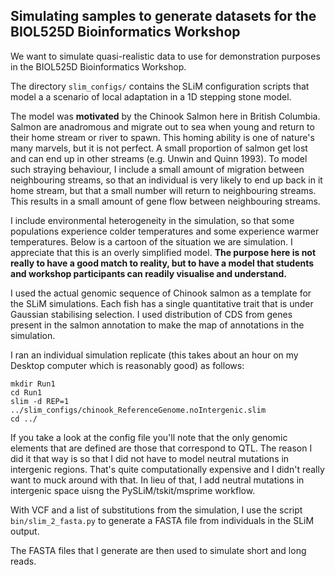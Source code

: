 ## Simulating samples to generate datasets for the BIOL525D Bioinformatics Workshop

We want to simulate quasi-realistic data to use for demonstration purposes in the BIOL525D Bioinformatics Workshop.

The directory ```slim_configs/``` contains the SLiM configuration scripts that model a a scenario of local adaptation in a 1D stepping stone model. 

The model was **motivated** by the Chinook Salmon here in British Columbia. Salmon are anadromous and migrate out to sea when young and return to their home stream or river to spawn. This homing ability is one of nature's many marvels, but it is not perfect. A small proportion of salmon get lost and can end up in other streams (e.g. Unwin and Quinn 1993). To model such straying behaviour, I include a small amount of migration between neighbouring streams, so that an individual is very likely to end up back in it home stream, but that a small number will return to neighbouring streams. This results in a small amount of gene flow between neighbouring streams. 

I include environmental heterogeneity in the simulation, so that some populations  experience colder temperatures and some experience warmer temperatures. Below is a cartoon of the situation we are simulation. I appreciate that this is an overly simplified model. **The purpose here is not really to have a good match to reality, but to have a model that students and workshop participants can readily visualise and understand.**

I used the actual genomic sequence of Chinook salmon as a template for the SLiM simulations. Each fish has a single quantitative trait that is under Gaussian stabilising selection. I used distribution of CDS from genes present in the salmon annotation to make the map of annotations in the simulation.

I ran an individual simulation replicate (this takes about an hour on my Desktop computer which is reasonably good) as follows:

```
mkdir Run1
cd Run1
slim -d REP=1 ../slim_configs/chinook_ReferenceGenome.noIntergenic.slim 
cd ../
```

If you take a look at the config file you'll note that the only genomic elements that are defined are those that correspond to QTL. The reason I did it that way is so that I did not have to model neutral mutations in intergenic regions. That's quite computationally expensive and I didn't really want to muck around with that. In lieu of that, I add neutral mutations in intergenic space uisng the PySLiM/tskit/msprime workflow.



With VCF and a list of substitutions from the simulation, I use the script ```bin/slim_2_fasta.py``` to generate a FASTA file from individuals in the SLiM output.

The FASTA files that I generate are then used to simulate short and long reads.


